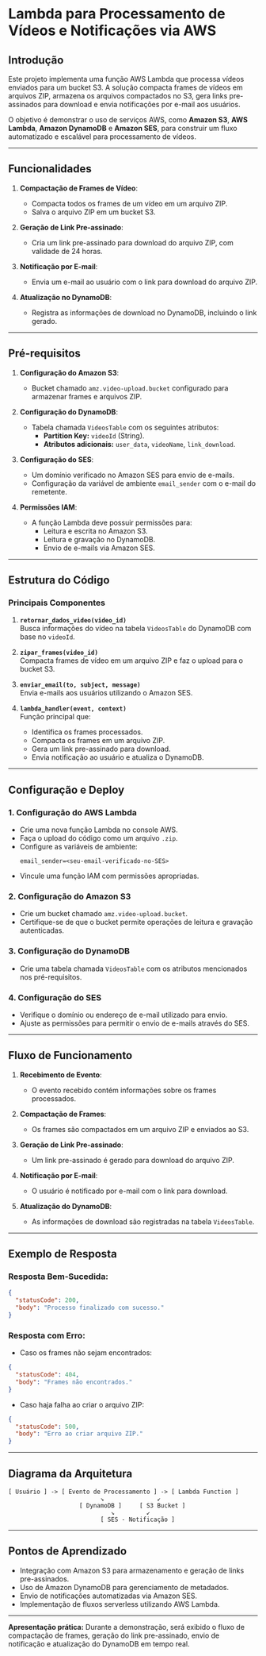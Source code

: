 #  Lambda para Processamento de Vídeos e Notificações via AWS

## Introdução

Este projeto implementa uma função AWS Lambda que processa vídeos enviados para um bucket S3. A solução compacta frames de vídeos em arquivos ZIP, armazena os arquivos compactados no S3, gera links pre-assinados para download e envia notificações por e-mail aos usuários.

O objetivo é demonstrar o uso de serviços AWS, como **Amazon S3**, **AWS Lambda**, **Amazon DynamoDB** e **Amazon SES**, para construir um fluxo automatizado e escalável para processamento de vídeos.

---

## Funcionalidades

1. **Compactação de Frames de Vídeo**:
   - Compacta todos os frames de um vídeo em um arquivo ZIP.
   - Salva o arquivo ZIP em um bucket S3.

2. **Geração de Link Pre-assinado**:
   - Cria um link pre-assinado para download do arquivo ZIP, com validade de 24 horas.

3. **Notificação por E-mail**:
   - Envia um e-mail ao usuário com o link para download do arquivo ZIP.

4. **Atualização no DynamoDB**:
   - Registra as informações de download no DynamoDB, incluindo o link gerado.

---

## Pré-requisitos

1. **Configuração do Amazon S3**:
   - Bucket chamado `amz.video-upload.bucket` configurado para armazenar frames e arquivos ZIP.

2. **Configuração do DynamoDB**:
   - Tabela chamada `VideosTable` com os seguintes atributos:
     - **Partition Key:** `videoId` (String).
     - **Atributos adicionais:** `user_data`, `videoName`, `link_download`.

3. **Configuração do SES**:
   - Um domínio verificado no Amazon SES para envio de e-mails.
   - Configuração da variável de ambiente `email_sender` com o e-mail do remetente.

4. **Permissões IAM**:
   - A função Lambda deve possuir permissões para:
     - Leitura e escrita no Amazon S3.
     - Leitura e gravação no DynamoDB.
     - Envio de e-mails via Amazon SES.

---

## Estrutura do Código

### Principais Componentes

1. **`retornar_dados_video(video_id)`**  
   Busca informações do vídeo na tabela `VideosTable` do DynamoDB com base no `videoId`.

2. **`zipar_frames(video_id)`**  
   Compacta frames de vídeo em um arquivo ZIP e faz o upload para o bucket S3.

3. **`enviar_email(to, subject, message)`**  
   Envia e-mails aos usuários utilizando o Amazon SES.

4. **`lambda_handler(event, context)`**  
   Função principal que:
   - Identifica os frames processados.
   - Compacta os frames em um arquivo ZIP.
   - Gera um link pre-assinado para download.
   - Envia notificação ao usuário e atualiza o DynamoDB.

---

## Configuração e Deploy

### 1. **Configuração do AWS Lambda**
- Crie uma nova função Lambda no console AWS.
- Faça o upload do código como um arquivo `.zip`.
- Configure as variáveis de ambiente:
  ```plaintext
  email_sender=<seu-email-verificado-no-SES>
  ```
- Vincule uma função IAM com permissões apropriadas.

### 2. **Configuração do Amazon S3**
- Crie um bucket chamado `amz.video-upload.bucket`.
- Certifique-se de que o bucket permite operações de leitura e gravação autenticadas.

### 3. **Configuração do DynamoDB**
- Crie uma tabela chamada `VideosTable` com os atributos mencionados nos pré-requisitos.

### 4. **Configuração do SES**
- Verifique o domínio ou endereço de e-mail utilizado para envio.
- Ajuste as permissões para permitir o envio de e-mails através do SES.

---

## Fluxo de Funcionamento

1. **Recebimento de Evento**:
   - O evento recebido contém informações sobre os frames processados.

2. **Compactação de Frames**:
   - Os frames são compactados em um arquivo ZIP e enviados ao S3.

3. **Geração de Link Pre-assinado**:
   - Um link pre-assinado é gerado para download do arquivo ZIP.

4. **Notificação por E-mail**:
   - O usuário é notificado por e-mail com o link para download.

5. **Atualização do DynamoDB**:
   - As informações de download são registradas na tabela `VideosTable`.

---

## Exemplo de Resposta

### Resposta Bem-Sucedida:
```json
{
  "statusCode": 200,
  "body": "Processo finalizado com sucesso."
}
```

### Resposta com Erro:
- Caso os frames não sejam encontrados:
```json
{
  "statusCode": 404,
  "body": "Frames não encontrados."
}
```

- Caso haja falha ao criar o arquivo ZIP:
```json
{
  "statusCode": 500,
  "body": "Erro ao criar arquivo ZIP."
}
```

---

## Diagrama da Arquitetura

```plaintext
[ Usuário ] -> [ Evento de Processamento ] -> [ Lambda Function ]
                          ↘               ↙
                    [ DynamoDB ]     [ S3 Bucket ]
                             ↘         ↙
                          [ SES - Notificação ]
```

---

## Pontos de Aprendizado

- Integração com Amazon S3 para armazenamento e geração de links pre-assinados.
- Uso de Amazon DynamoDB para gerenciamento de metadados.
- Envio de notificações automatizadas via Amazon SES.
- Implementação de fluxos serverless utilizando AWS Lambda.

---

**Apresentação prática:** Durante a demonstração, será exibido o fluxo de compactação de frames, geração do link pre-assinado, envio de notificação e atualização do DynamoDB em tempo real.

